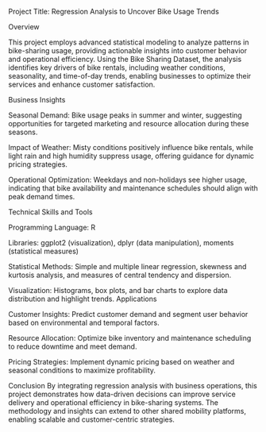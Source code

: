 Project Title: Regression Analysis to Uncover Bike Usage Trends

Overview

This project employs advanced statistical modeling to analyze patterns in bike-sharing usage, providing actionable insights into customer behavior and operational efficiency. Using the Bike Sharing Dataset, the analysis identifies key drivers of bike rentals, including weather conditions, seasonality, and time-of-day trends, enabling businesses to optimize their services and enhance customer satisfaction.

Business Insights

Seasonal Demand: Bike usage peaks in summer and winter, suggesting opportunities for targeted marketing and resource allocation during these seasons.

Impact of Weather: Misty conditions positively influence bike rentals, while light rain and high humidity suppress usage, offering guidance for dynamic pricing strategies.
  
Operational Optimization: Weekdays and non-holidays see higher usage, indicating that bike availability and maintenance schedules should align with peak demand times.

Technical Skills and Tools

Programming Language: R

Libraries: ggplot2 (visualization), dplyr (data manipulation), moments (statistical measures)

Statistical Methods: Simple and multiple linear regression, skewness and kurtosis analysis, and measures of central tendency and dispersion.

Visualization: Histograms, box plots, and bar charts to explore data distribution and highlight trends.
Applications

Customer Insights: Predict customer demand and segment user behavior based on environmental and temporal factors.

Resource Allocation: Optimize bike inventory and maintenance scheduling to reduce downtime and meet demand.

Pricing Strategies: Implement dynamic pricing based on weather and seasonal conditions to maximize profitability.

Conclusion
By integrating regression analysis with business operations, this project demonstrates how data-driven decisions can improve service delivery and operational efficiency in bike-sharing systems. The methodology and insights can extend to other shared mobility platforms, enabling scalable and customer-centric strategies.
